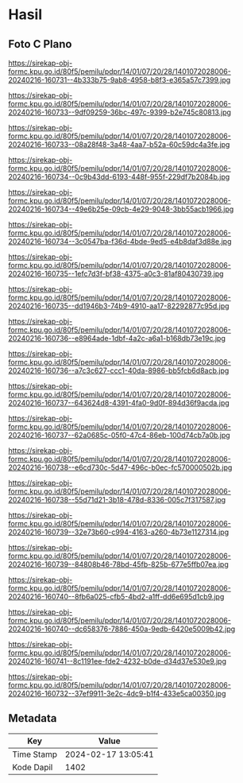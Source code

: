 # Hasil

## Foto C Plano

https://sirekap-obj-formc.kpu.go.id/80f5/pemilu/pdpr/14/01/07/20/28/1401072028006-20240216-160731--4b333b75-9ab8-4958-b8f3-e365a57c7399.jpg

https://sirekap-obj-formc.kpu.go.id/80f5/pemilu/pdpr/14/01/07/20/28/1401072028006-20240216-160733--9df09259-36bc-497c-9399-b2e745c80813.jpg

https://sirekap-obj-formc.kpu.go.id/80f5/pemilu/pdpr/14/01/07/20/28/1401072028006-20240216-160733--08a28f48-3a48-4aa7-b52a-60c59dc4a3fe.jpg

https://sirekap-obj-formc.kpu.go.id/80f5/pemilu/pdpr/14/01/07/20/28/1401072028006-20240216-160734--0c9b43dd-6193-448f-955f-229df7b2084b.jpg

https://sirekap-obj-formc.kpu.go.id/80f5/pemilu/pdpr/14/01/07/20/28/1401072028006-20240216-160734--49e6b25e-09cb-4e29-9048-3bb55acb1966.jpg

https://sirekap-obj-formc.kpu.go.id/80f5/pemilu/pdpr/14/01/07/20/28/1401072028006-20240216-160734--3c0547ba-f36d-4bde-9ed5-e4b8daf3d88e.jpg

https://sirekap-obj-formc.kpu.go.id/80f5/pemilu/pdpr/14/01/07/20/28/1401072028006-20240216-160735--1efc7d3f-bf38-4375-a0c3-81af80430739.jpg

https://sirekap-obj-formc.kpu.go.id/80f5/pemilu/pdpr/14/01/07/20/28/1401072028006-20240216-160735--dd1946b3-74b9-4910-aa17-82292877c95d.jpg

https://sirekap-obj-formc.kpu.go.id/80f5/pemilu/pdpr/14/01/07/20/28/1401072028006-20240216-160736--e8964ade-1dbf-4a2c-a6a1-b168db73e19c.jpg

https://sirekap-obj-formc.kpu.go.id/80f5/pemilu/pdpr/14/01/07/20/28/1401072028006-20240216-160736--a7c3c627-ccc1-40da-8986-bb5fcb6d8acb.jpg

https://sirekap-obj-formc.kpu.go.id/80f5/pemilu/pdpr/14/01/07/20/28/1401072028006-20240216-160737--643624d8-4391-4fa0-9d0f-894d36f9acda.jpg

https://sirekap-obj-formc.kpu.go.id/80f5/pemilu/pdpr/14/01/07/20/28/1401072028006-20240216-160737--62a0685c-05f0-47c4-86eb-100d74cb7a0b.jpg

https://sirekap-obj-formc.kpu.go.id/80f5/pemilu/pdpr/14/01/07/20/28/1401072028006-20240216-160738--e6cd730c-5d47-496c-b0ec-fc570000502b.jpg

https://sirekap-obj-formc.kpu.go.id/80f5/pemilu/pdpr/14/01/07/20/28/1401072028006-20240216-160738--55d71d21-3b18-478d-8336-005c7f317587.jpg

https://sirekap-obj-formc.kpu.go.id/80f5/pemilu/pdpr/14/01/07/20/28/1401072028006-20240216-160739--32e73b60-c994-4163-a260-4b73e1127314.jpg

https://sirekap-obj-formc.kpu.go.id/80f5/pemilu/pdpr/14/01/07/20/28/1401072028006-20240216-160739--84808b46-78bd-45fb-825b-677e5ffb07ea.jpg

https://sirekap-obj-formc.kpu.go.id/80f5/pemilu/pdpr/14/01/07/20/28/1401072028006-20240216-160740--8fb6a025-cfb5-4bd2-a1ff-dd6e695d1cb9.jpg

https://sirekap-obj-formc.kpu.go.id/80f5/pemilu/pdpr/14/01/07/20/28/1401072028006-20240216-160740--dc658376-7886-450a-9edb-6420e5009b42.jpg

https://sirekap-obj-formc.kpu.go.id/80f5/pemilu/pdpr/14/01/07/20/28/1401072028006-20240216-160741--8c1191ee-fde2-4232-b0de-d34d37e530e9.jpg

https://sirekap-obj-formc.kpu.go.id/80f5/pemilu/pdpr/14/01/07/20/28/1401072028006-20240216-160732--37ef9911-3e2c-4dc9-b1f4-433e5ca00350.jpg


## Metadata

| Key        | Value               |
| ---------- | ------------------- |
| Time Stamp | 2024-02-17 13:05:41 |
| Kode Dapil | 1402                |



